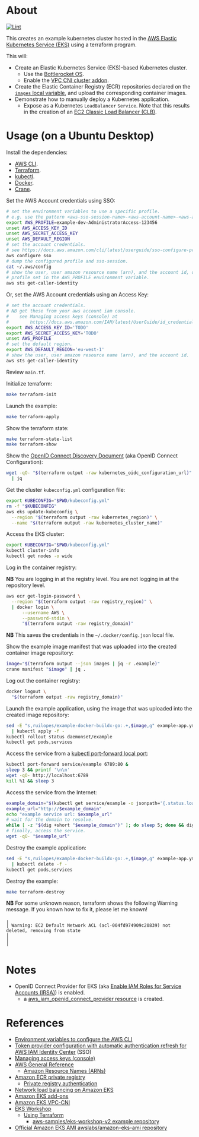 # About

[![Lint](https://github.com/rgl/terraform-aws-eks-example/actions/workflows/lint.yml/badge.svg)](https://github.com/rgl/terraform-aws-eks-example/actions/workflows/lint.yml)

This creates an example kubernetes cluster hosted in the [AWS Elastic Kubernetes Service (EKS)](https://aws.amazon.com/eks/) using a terraform program.

This will:

* Create an Elastic Kubernetes Service (EKS)-based Kubernetes cluster.
  * Use the [Bottlerocket OS](https://aws.amazon.com/bottlerocket/).
  * Enable the [VPC CNI cluster addon](https://docs.aws.amazon.com/eks/latest/userguide/managing-vpc-cni.html).
* Create the Elastic Container Registry (ECR) repositories declared on the
  [`images` local variable](ecr.tf), and upload the corresponding container
  images.
* Demonstrate how to manually deploy a Kubernetes application.
  * Expose as a Kubernetes `LoadBalancer` `Service`. Note that this results in the creation of an [EC2 Classic Load Balancer (CLB)](https://docs.aws.amazon.com/elasticloadbalancing/latest/classic/introduction.html).

# Usage (on a Ubuntu Desktop)

Install the dependencies:

* [AWS CLI](https://docs.aws.amazon.com/cli/latest/userguide/getting-started-install.html).
* [Terraform](https://www.terraform.io/downloads.html).
* [kubectl](https://kubernetes.io/docs/tasks/tools/).
* [Docker](https://docs.docker.com/engine/install/).
* [Crane](https://github.com/google/go-containerregistry/releases).

Set the AWS Account credentials using SSO:

```bash
# set the environment variables to use a specific profile.
# e.g. use the pattern <aws-sso-session-name>-<aws-account-name>-<aws-account-role>-<aws-account-id>
export AWS_PROFILE=example-dev-AdministratorAccess-123456
unset AWS_ACCESS_KEY_ID
unset AWS_SECRET_ACCESS_KEY
unset AWS_DEFAULT_REGION
# set the account credentials.
# see https://docs.aws.amazon.com/cli/latest/userguide/sso-configure-profile-token.html#sso-configure-profile-token-auto-sso
aws configure sso
# dump the configured profile and sso-session.
cat ~/.aws/config
# show the user, user amazon resource name (arn), and the account id, of the
# profile set in the AWS_PROFILE environment variable.
aws sts get-caller-identity
```

Or, set the AWS Account credentials using an Access Key:

```bash
# set the account credentials.
# NB get these from your aws account iam console.
#    see Managing access keys (console) at
#        https://docs.aws.amazon.com/IAM/latest/UserGuide/id_credentials_access-keys.html#Using_CreateAccessKey
export AWS_ACCESS_KEY_ID='TODO'
export AWS_SECRET_ACCESS_KEY='TODO'
unset AWS_PROFILE
# set the default region.
export AWS_DEFAULT_REGION='eu-west-1'
# show the user, user amazon resource name (arn), and the account id.
aws sts get-caller-identity
```

Review `main.tf`.

Initialize terraform:

```bash
make terraform-init
```

Launch the example:

```bash
make terraform-apply
```

Show the terraform state:

```bash
make terraform-state-list
make terraform-show
```

Show the [OpenID Connect Discovery Document](https://openid.net/specs/openid-connect-discovery-1_0.html) (aka OpenID Connect Configuration):

```bash
wget -qO- "$(terraform output -raw kubernetes_oidc_configuration_url)" \
  | jq
```

Get the cluster `kubeconfig.yml` configuration file:

```bash
export KUBECONFIG="$PWD/kubeconfig.yml"
rm -f "$KUBECONFIG"
aws eks update-kubeconfig \
  --region "$(terraform output -raw kubernetes_region)" \
  --name "$(terraform output -raw kubernetes_cluster_name)"
```

Access the EKS cluster:

```bash
export KUBECONFIG="$PWD/kubeconfig.yml"
kubectl cluster-info
kubectl get nodes -o wide
```

Log in the container registry:

**NB** You are logging in at the registry level. You are not logging in at the
repository level.

```bash
aws ecr get-login-password \
  --region "$(terraform output -raw registry_region)" \
  | docker login \
      --username AWS \
      --password-stdin \
      "$(terraform output -raw registry_domain)"
```

**NB** This saves the credentials in the `~/.docker/config.json` local file.

Show the example image manifest that was uploaded into the created container
image repository:

```bash
image="$(terraform output --json images | jq -r .example)"
crane manifest "$image" | jq .
```

Log out the container registry:

```bash
docker logout \
  "$(terraform output -raw registry_domain)"
```

Launch the example application, using the image that was uploaded into the
created image repository:

```bash
sed -E "s,ruilopes/example-docker-buildx-go:.+,$image,g" example-app.yml \
  | kubectl apply -f -
kubectl rollout status daemonset/example
kubectl get pods,services
```

Access the service from a [kubectl port-forward local port](https://kubernetes.io/docs/tasks/access-application-cluster/port-forward-access-application-cluster/):

```bash
kubectl port-forward service/example 6789:80 &
sleep 3 && printf '\n\n'
wget -qO- http://localhost:6789
kill %1 && sleep 3
```

Access the service from the Internet:

```bash
example_domain="$(kubectl get service/example -o jsonpath='{.status.loadBalancer.ingress[0].hostname}')"
example_url="http://$example_domain"
echo "example service url: $example_url"
# wait for the domain to resolve.
while [ -z "$(dig +short "$example_domain")" ]; do sleep 5; done && dig "$example_domain"
# finally, access the service.
wget -qO- "$example_url"
```

Destroy the example application:

```bash
sed -E "s,ruilopes/example-docker-buildx-go:.+,$image,g" example-app.yml \
  | kubectl delete -f -
kubectl get pods,services
```

Destroy the example:

```bash
make terraform-destroy
```

**NB** For some unknown reason, terraform shows the following Warning message. If you known how to fix it, please let me known!

```
╷
│ Warning: EC2 Default Network ACL (acl-004fd974909c20839) not deleted, removing from state
│
│
╵
```

# Notes

* OpenID Connect Provider for EKS (aka [Enable IAM Roles for Service Accounts (IRSA)](https://docs.aws.amazon.com/emr/latest/EMR-on-EKS-DevelopmentGuide/setting-up-enable-IAM.html)) is enabled.
  * a [aws_iam_openid_connect_provider resource](https://registry.terraform.io/providers/hashicorp/aws/latest/docs/resources/iam_openid_connect_provider) is created.

# References

* [Environment variables to configure the AWS CLI](https://docs.aws.amazon.com/cli/latest/userguide/cli-configure-envvars.html)
* [Token provider configuration with automatic authentication refresh for AWS IAM Identity Center](https://docs.aws.amazon.com/cli/latest/userguide/sso-configure-profile-token.html) (SSO)
* [Managing access keys (console)](https://docs.aws.amazon.com/IAM/latest/UserGuide/id_credentials_access-keys.html#Using_CreateAccessKey)
* [AWS General Reference](https://docs.aws.amazon.com/general/latest/gr/Welcome.html)
  * [Amazon Resource Names (ARNs)](https://docs.aws.amazon.com/general/latest/gr/aws-arns-and-namespaces.html)
* [Amazon ECR private registry](https://docs.aws.amazon.com/AmazonECR/latest/userguide/Registries.html)
  * [Private registry authentication](https://docs.aws.amazon.com/AmazonECR/latest/userguide/registry_auth.html)
* [Network load balancing on Amazon EKS](https://docs.aws.amazon.com/eks/latest/userguide/network-load-balancing.html)
* [Amazon EKS add-ons](https://docs.aws.amazon.com/eks/latest/userguide/eks-add-ons.html)
* [Amazon EKS VPC-CNI](https://github.com/aws/amazon-vpc-cni-k8s)
* [EKS Workshop](https://www.eksworkshop.com)
  * [Using Terraform](https://www.eksworkshop.com/docs/introduction/setup/your-account/using-terraform)
    * [aws-samples/eks-workshop-v2 example repository](https://github.com/aws-samples/eks-workshop-v2/tree/main/cluster/terraform)
* [Official Amazon EKS AMI awslabs/amazon-eks-ami repository](https://github.com/awslabs/amazon-eks-ami)
